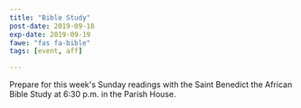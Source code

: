```yaml
---
title: "Bible Study"
post-date: 2019-09-18
exp-date: 2019-09-19
fawe: "fas fa-bible"
tags: [event, aff]

---
```

Prepare for this week's Sunday readings with the Saint Benedict the African Bible Study at 6:30 p.m. in the Parish House.
